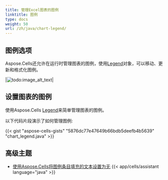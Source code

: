 ```yaml
---
title: 管理Excel图表的图例
linktitle: 图例
type: docs
weight: 50
url: /zh/java/chart-legend/
---
```


## **图例选项**
Aspose.Cells还允许在运行时管理图表的图例，使用[Legend](https://reference.aspose.com/cells/java/com.aspose.cells/Legend)对象，可以移动、更新和格式化图例。

|![todo:image_alt_text](chart_legend.png)|

## **设置图表的图例**
使用Aspose.Cells [Legend](https://reference.aspose.com/cells/java/com.aspose.cells/Legend)来简单管理图表的图例。

以下代码片段演示了如何管理图例:


{{< gist "aspose-cells-gists" "5876dc77e47649b66bdb5deefb4b5639" "chart_legend.java" >}}

## **高级主题**
- [使用Aspose.Cells将图例条目填充的文本设置为无](/cells/zh/java/set-text-of-chart-legend-entry-fill-to-none-using-aspose-cells/)
{{< app/cells/assistant language="java" >}}
